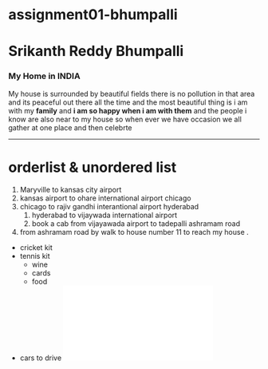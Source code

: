 # assignment01-bhumpalli
# Srikanth Reddy Bhumpalli
### My Home in INDIA

My house is surrounded by beautiful fields there is no pollution in that area and its peaceful out there all the time and the most beautiful thing is i am with my **family** and **i am so happy when i am with them** and the people i know are also near to my house so when ever we have occasion  we all gather at one place and then celebrte 
***
# orderlist & unordered list
1. Maryville to kansas city airport
2. kansas airport to ohare international airport chicago
3. chicago to rajiv gandhi interantional airport hyderabad
   1. hyderabad to vijaywada international airport
   2. book a cab from vijayawada airport to tadepalli ashramam road
4. from ashramam road by walk to house number 11 to reach my house .
*  cricket kit
*  tennis kit
   * wine
   * cards
   * food
*  cars to drive
![click here to go to AboutMe](AboutMe.md)

